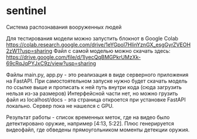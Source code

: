 # sentinel
Система распознавания вооруженных людей

Для тестирования модели можно запустить блокнот в Google Colab https://colab.research.google.com/drive/1eYGpol7HlinYznGX_esgGyrZVEOH2zW1?usp=sharing
Файл с самой моделью можно скачать здесь: https://drive.google.com/file/d/1IyecQqBMGPkrUMzXk-69cRqJqPYJxC9z/view?usp=sharing

Файлы main.py, app.py - это реализация в виде серверного приложения на FastAPI. При самостоятельном запуске нужно будет скачать модель по ссылке выше и прописать к ней путь внутри кода (сюда загрузить нельзя из-за размеров)
Интерфейсной части нет, но можно грузить файл из localhost/docs - эта страница откроется при установке FastAPI локально. Сервер пока не нашелся с GPU. 

Результат работы - список временных меток, где на видео было детектировано оружие, например [4:13, 5:22]. Плюс генерируется видеофайл, где обведены прямоугольником моменты детекции оружия.
